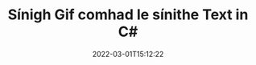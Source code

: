 ---
############################# Static ############################
layout: "auto-gen-signature"
date: 2022-03-01T15:12:22
draft: false
operation: Sign
signaturetype: Text
fileformat: Gif
productName: .NET
lang: ga
productCode: net
otherformats: pdf doc docx docm dot dotm dotx odt ott rtf xls xlsx xlsm xlsb csv ods ots xltx xltm ppt pptx pps ppsx odp otp potx potm pptm ppsm png jpg bmp gif tiff svg webp wmf
breadcrumb: Put Text signature on Gif for C#

############################# Head ############################
head_title: "Cruthaigh sínithe leictreonacha Téacs chun Gif a chomhdú le C#"
head_description: "Cuir Text eSignature ar Gif comhad le haghaidh .NET ag baint úsáide as cúpla líne de chód. Úsáid an GroupDocs Document Signature API chun mórán formáidí comhaid a shíniú."

############################# Header ############################
title: "Sínigh Gif comhad le sínithe Text in C#"
description: "Conas Text Síniú a chur leis le cúpla líne de chód .NET"
bg_image: "https://cms.admin.containerize.com/templates/aspose/App_Themes/V3/images/bg/header1.png"
bg_overlay: false
button:
    enable: true

############################# SubMenu ############################
submenu:
    enable: true

    left:
        img_alt: "GroupDocs.Signature for .NET"
        image: "https://cms.admin.containerize.com/templates/groupdocs/images/product-logos/90x90-noborder/groupdocs-signature-net.png"
        product: "GroupDocs.Signature"
        platform: ".NET"



############################# About ############################
about:
    enable: true
    title: "Maidir le GroupDocs.Signature for .NET API"
    content: |
        Is API coitianta é [GroupDocs.Signature for .NET](https://products.groupdocs.com/signature/net/) le haghaidh ríomhshíniú doiciméad digiteach. Tá sínithe amhail téacsanna, íomhánna, teastais dhigiteacha, barrachóid, cóid QR, stampaí nó meiteashonraí ar fáil. D’fhéadfaí sínithe a chur ar PDF, doiciméid MS Word, leabhair oibre MS Excel, láithreoireachtaí MS PowerPoint, comhaid Adobe Photoshop agus formáidí éagsúla íomhá. Is féidir le custaiméirí a ndoiciméad a shíniú agus ríomhshínithe a cuireadh ar na doiciméid sin a nuashonrú, a chuardach, a fhíorú, a scriosadh nó a réamhamharc. Thairis sin, soláthraítear go leor cumais le haghaidh saincheapadh sínithe.
    

############################# Steps ############################
steps:
    enable: true
    title_left: "Céimeanna chun Gif a shíniú le Text in C#"
    content_left: |
        Soláthraíonn [GroupDocs.Signature for .NET](https://products.groupdocs.com/signature/net/) cumas chun doiciméid Gif a shíniú le sínithe Text go tapa agus go héasca.
        
        * Cruthaigh sampla d'aicme Sínithe ag soláthar Gif comhad atá ceaptha a shíniú mar chonair nó mar shruth cuimhne
        * Cuir rang SignOptions ar bun agus socraigh na sonraí go léir a éilítear.
        * Iarr ar an modh Signature.Sign() aschuir {{ Fileformat}} comhad nó sruth cuimhne a rith

    title_right: " Riachtanais Chórais"
    content_right: |
        Tacaítear le GroupDocs.Signature for .NET ar gach mór-ardán agus córas oibriúcháin. Sula ndéanann tú an cód thíos, déan cinnte go bhfuil na réamhriachtanais seo a leanas suiteáilte ar do chóras.

        * Córais oibriúcháin: Microsoft Windows, Linux, MacOS
        * Timpeallachtaí forbartha: Microsoft Visual Studio, Xamarin, MonoDevelop
        * Frameworks: .NET Framework, .NET Standard, .NET Core, Mono
        * Faigh an GroupDocs.Signature for .NET is déanaí ó [Nuget](https://www.nuget.org/packages/groupdocs.signature)
         
    code: |
        ```csharp    
                
        // Set up input Gif file
        string filePath = "input.gif";
        // Set up output file
        string outputFilePath = "output.gif";

        // Instantiate Signature for input file
        using (GroupDocs.Signature.Signature signature = new GroupDocs.Signature.Signature(filePath))
        {
                //Provide sign options
                TextSignOptions options = new TextSignOptions("John Smith")
                {
                    // set signature position
                    Left = 50,
                    Top = 200,
                };

                // sign Gif document
                SignResult result = signature.Sign(outputFilePath, options);
        }

        ```

############################# Demos ############################
demos:
    enable: true
    title: "Ag síniú Gif doiciméad le {{ Signaturetype}} Taispeántas Beo"
    content: |
       Sínigh Gif comhad le sínithe éagsúla faoi láthair trí chuairt a thabhairt ar an suíomh Gréasáin [GroupDocs.Signature App](https://products.groupdocs.app/signature/family). Saor in aisce taispeána ar líne ag fanacht leat.          

############################# More Formats ############################
more_formats:
    enable: true
    title: "Sínithe Text eile a dtacaítear leo le haghaidh C#"
    content: |
        "Is féidir leat Gif a shíniú le cineálacha sínithe eile freisin. Féach ar an liosta thíos le do thoil."
    format: 
       
       
back_to_top:
    enable: true
---